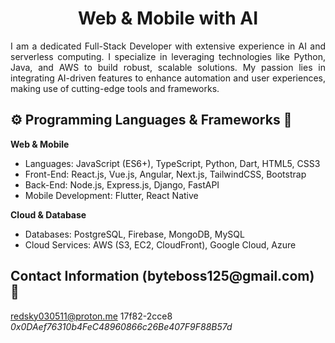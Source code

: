 <!-- README.md -->
<h1 align="center">Web & Mobile with AI</h1>

<p align="justify">
  I am a dedicated Full-Stack Developer with extensive experience in AI and serverless computing. I specialize in leveraging technologies like Python, Java, and AWS to build robust, scalable solutions. My passion lies in integrating AI-driven features to enhance automation and user experiences, making use of cutting-edge tools and frameworks.
</p>

<h2>⚙ Programming Languages & Frameworks 🏹</h2>

**Web & Mobile**
- Languages: JavaScript (ES6+), TypeScript, Python, Dart, HTML5, CSS3
- Front-End: React.js, Vue.js, Angular, Next.js, TailwindCSS, Bootstrap
- Back-End: Node.js, Express.js, Django, FastAPI
- Mobile Development: Flutter, React Native

**Cloud & Database**
- Databases: PostgreSQL, Firebase, MongoDB, MySQL
- Cloud Services: AWS (S3, EC2, CloudFront), Google Cloud, Azure

<h2>Contact Information (byteboss125@gmail.com) 🤝</h2>

redsky030511@proton.me
17f82-2cce8 </br>
*0x0DAef76310b4FeC48960866c26Be407F9F88B57d*
